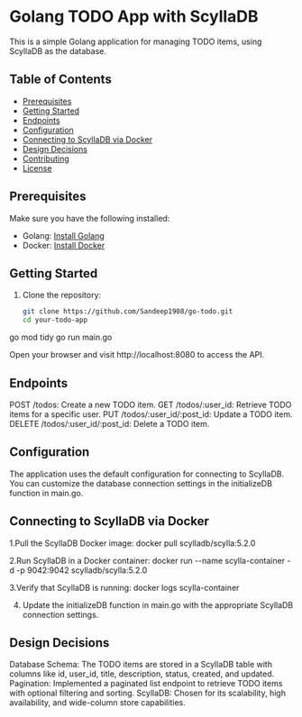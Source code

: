 # Golang TODO App with ScyllaDB

This is a simple Golang application for managing TODO items, using ScyllaDB as the database.

## Table of Contents

- [Prerequisites](#prerequisites)
- [Getting Started](#getting-started)
- [Endpoints](#endpoints)
- [Configuration](#configuration)
- [Connecting to ScyllaDB via Docker](#connecting-to-scylladb-via-docker)
- [Design Decisions](#design-decisions)
- [Contributing](#contributing)
- [License](#license)

## Prerequisites

Make sure you have the following installed:

- Golang: [Install Golang](https://golang.org/doc/install)
- Docker: [Install Docker](https://docs.docker.com/get-docker/)

## Getting Started

1. Clone the repository:
   ```bash
   git clone https://github.com/Sandeep1908/go-todo.git
   cd your-todo-app

go mod tidy
go run main.go

Open your browser and visit http://localhost:8080 to access the API.

## Endpoints
POST /todos: Create a new TODO item.
GET /todos/:user_id: Retrieve TODO items for a specific user.
PUT /todos/:user_id/:post_id: Update a TODO item.
DELETE /todos/:user_id/:post_id: Delete a TODO item.

## Configuration
The application uses the default configuration for connecting to ScyllaDB.
You can customize the database connection settings in the initializeDB function in main.go.

## Connecting to ScyllaDB via Docker

1.Pull the ScyllaDB Docker image:
    docker pull scylladb/scylla:5.2.0

2.Run ScyllaDB in a Docker container:
    docker run --name scylla-container -d -p 9042:9042 scylladb/scylla:5.2.0

3.Verify that ScyllaDB is running:
    docker logs scylla-container

4. Update the initializeDB function in main.go with the appropriate ScyllaDB connection settings.


## Design Decisions

Database Schema: The TODO items are stored in a ScyllaDB table with columns like id, user_id, title, description, status, created, and updated.
Pagination: Implemented a paginated list endpoint to retrieve TODO items with optional filtering and sorting.
ScyllaDB: Chosen for its scalability, high availability, and wide-column store capabilities.